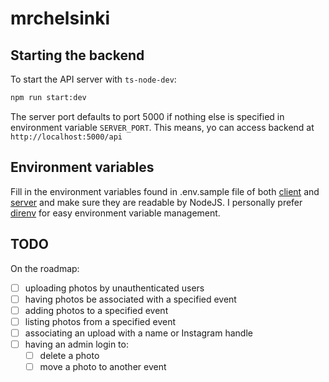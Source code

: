 # mrchelsinki

## Starting the backend

To start the API server with `ts-node-dev`:

```sh
npm run start:dev
```

The server port defaults to port 5000 if nothing else is specified in environment variable `SERVER_PORT`. This means, yo can access backend at `http://localhost:5000/api`

## Environment variables

Fill in the environment variables found in .env.sample file of both [client](./client/.env.sample) and [server](./server/.env.sample) and make sure they are readable by NodeJS. I personally prefer [direnv](https://direnv.net/) for easy environment variable management.

## TODO

On the roadmap:

- [ ] uploading photos by unauthenticated users
- [ ] having photos be associated with a specified event
- [ ] adding photos to a specified event
- [ ] listing photos from a specified event
- [ ] associating an upload with a name or Instagram handle
- [ ] having an admin login to:
  - [ ] delete a photo
  - [ ] move a photo to another event
